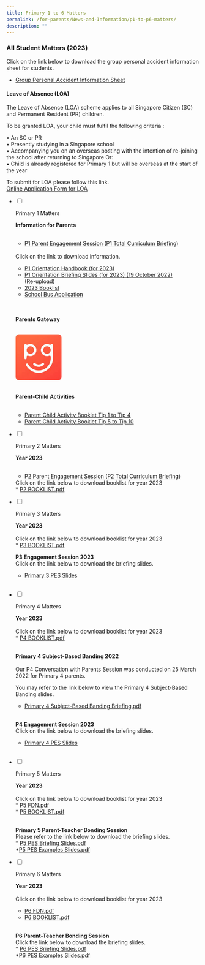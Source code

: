 ```yaml
---
title: Primary 1 to 6 Matters
permalink: /for-parents/News-and-Information/p1-to-p6-matters/
description: ""
---
```

### All Student Matters (2023)

Click on the link below to download the group personal accident information sheet for students.

* <a href="https://staging.d2n2vioi5ki3lh.amplifyapp.com/files/insurance.pdf" target="_blank">Group Personal Accident Information Sheet</a>

#### Leave of Absence (LOA)
 

The Leave of Absence (LOA) scheme applies to all Singapore Citizen (SC) and Permanent Resident (PR) children.  
  
To be granted LOA, your child must fulfil the following criteria :  
  
• An SC or PR  
• Presently studying in a Singapore school  
• Accompanying you on an overseas posting with the intention of re-joining the school after returning to Singapore Or:  
• Child is already registered for Primary 1 but will be overseas at the start of the year  
  
To submit for LOA please follow this link.  
[Online Application Form for LOA](https://form.gov.sg/#!/61023b016bd2f30011b37e2a)
<ul class="jekyllcodex_accordion">  
  
<li>  
  
<input type="checkbox" id="accordion1">  
  
<label for="accordion1">Primary 1 Matters</label>  
  
<div>  
  
<p>
	<b> Information for Parents </b><br><br>
</p><ul>
	<li><a href="https://staging.d2n2vioi5ki3lh.amplifyapp.com/files/All%20Student%20Matters/P1/P1%20Total%20Curriculum%20Briefing_2023.pdf" target="_blank">P1 Parent Engagement Session (P1 Total Curriculum Briefing)</a></li>
</ul>

<br>
Click on the link to download information. <br>
	
* <a target="_blank" href="https://staging.d2n2vioi5ki3lh.amplifyapp.com/files/p1m1.pdf">P1 Orientation Handbook (for 2023)</a>	<br>
* <a target="_blank" href="https://www.farrerparkpri.moe.edu.sg/qql/slot/u368/For%20Parents/News%20and%20Information/P1%20Matters/2022%20P1%20Orientation%2019%20October%202022%20Slides.pdf">P1 Orientation Briefing Slides (for 2023) (19 October 2022)</a>	<br> (Re-upload)
* <a target="_blank" href="https://staging.d2n2vioi5ki3lh.amplifyapp.com/files/p1m3.pdf">2023 Booklist</a>	<br>
*  <a target="_blank" href="https://staging.d2n2vioi5ki3lh.amplifyapp.com/files/p1m4.pdf">School Bus Application</a>	<br><br><br>
	
<b> Parents Gateway </b><br><br>	
	
<a target="_blank" href="https://staging.d2n2vioi5ki3lh.amplifyapp.com/for-parents/parents-gateway/"><img style="width:25%" src="/images/p1m.png"></a> <br><br>
	
<b> Parent-Child Activities</b><br><br>	
*  <a target="_blank" href="https://staging.d2n2vioi5ki3lh.amplifyapp.com/files/p1m5.pdf">Parent Child Activity Booklet Tip 1 to Tip 4</a>	<br> 
*  <a target="_blank" href="https://staging.d2n2vioi5ki3lh.amplifyapp.com/files/p1m6.pdf">Parent Child Activity Booklet Tip 5 to Tip 10</a>	<br> 	
	
	
<p></p>  
  
</div>  
  
</li>  
<li>  
  
<input type="checkbox" id="accordion2">  
  
<label for="accordion2">Primary 2 Matters</label>  
  
<div>  
  
<p>
<b> Year 2023 </b><br><br>
</p><ul>
	<li><a href="https://staging.d2n2vioi5ki3lh.amplifyapp.com/files/All%20Student%20Matters/P2/P2%20Total%20Curriculum%20Briefing_2023%20.pdf" target="_blank">P2 Parent Engagement Session (P2 Total Curriculum Briefing)</a></li>
</ul>
Click on the link below to download booklist for year 2023 <br>
* <a target="_blank" href="https://staging.d2n2vioi5ki3lh.amplifyapp.com/files/p2m.pdf">P2 BOOKLIST.pdf</a>	
<p></p>  
  
</div>  
  
</li>  
  
<li>  
  
<input type="checkbox" id="accordion3">  
  
<label for="accordion3">Primary 3 Matters</label>  
  
<div>  
  
<p>
<b> Year 2023 </b><br><br>	
Click on the link below to download booklist for year 2023 <br>
* <a target="_blank" href="https://staging.d2n2vioi5ki3lh.amplifyapp.com/files/p3m.pdf">P3 BOOKLIST.pdf</a>	
<br>
	
<b>P3 Engagement Session 2023</b><br>
Click on the link below to download the briefing slides.	<br>
* <a target="_blank" href="https://staging.d2n2vioi5ki3lh.amplifyapp.com/files/All%20Student%20Matters/P3/p3%20and%204%20pes%202023.pdf">Primary 3 PES Slides</a>		
<br>
  
</p>  
  
</div>  
  
</li>  
  
<li>  
  
<input type="checkbox" id="accordion4">  
  
<label for="accordion4">Primary 4 Matters</label>  
  
<div>  
  
<p>
<b> Year 2023 </b><br><br>
Click on the link below to download booklist for year 2023 <br>
* <a target="_blank" href="https://staging.d2n2vioi5ki3lh.amplifyapp.com/files/p4m1.pdf">P4 BOOKLIST.pdf</a>		<br><br>
	
<b> Primary 4 Subject-Based Banding 2022 </b><br><br>
Our P4 Conversation with Parents Session was conducted on 25 March 2022 for Primary 4 parents.  <br>

You may refer to the link below to view the Primary 4 Subject-Based Banding slides.	<br>
* <a target="_blank" href="https://staging.d2n2vioi5ki3lh.amplifyapp.com/files/p4m2.pdf">Primary 4 Subject-Based Banding Briefing.pdf</a>		
<br>
	
<b>P4 Engagement Session 2023</b><br>
Click on the link below to download the briefing slides.	<br>
* <a target="_blank" href="https://staging.d2n2vioi5ki3lh.amplifyapp.com/files/All%20Student%20Matters/P3/p3%20and%204%20pes%202023.pdf">Primary 4 PES Slides</a>		
<br>
	
</p>  
  
</div>  
  
</li>  
	
<li>  
  
<input type="checkbox" id="accordion5">  
  
<label for="accordion5">Primary 5 Matters</label>  
  
<div>  
  
<p>
<b> Year 2023 </b><br><br>
Click on the link below to download booklist for year 2023 <br>
* <a target="_blank" href="https://staging.d2n2vioi5ki3lh.amplifyapp.com/files/p5m1.pdf">P5 FDN.pdf</a>		<br>
* <a target="_blank" href="https://staging.d2n2vioi5ki3lh.amplifyapp.com/files/p5m2.pdf">P5 BOOKLIST.pdf</a>		<br><br>	

<b> Primary 5 Parent-Teacher Bonding Session </b><br>
	Please refer to the link below to download the briefing slides.	<br>
		* <a target="_blank" href="https://staging.d2n2vioi5ki3lh.amplifyapp.com/files/All%20Student%20Matters/P5/2023%20pes.pdf">P5 PES Briefing Slides.pdf</a>		<br>
	*<a target="_blank" href="https://staging.d2n2vioi5ki3lh.amplifyapp.com/files/All%20Student%20Matters/P5/2023%20pes%20examples.pdf">P5 PES Examples Slides.pdf</a>		<br>
</p>  
  
</div>  
  
</li>  
	
<li>  
  
<input type="checkbox" id="accordion6">  
  
<label for="accordion6">Primary 6 Matters</label>  
  
<div>  
  
<p>
<b> Year 2023 </b><br><br>
Click on the link below to download booklist for year 2023 <br>

*  <a target="_blank" href="https://staging.d2n2vioi5ki3lh.amplifyapp.com/files/p6m1.pdf">P6 FDN.pdf</a>		<br>
* <a target="_blank" href="https://staging.d2n2vioi5ki3lh.amplifyapp.com/files/p6m2.pdf">P6 BOOKLIST.pdf</a>		<br><br>	 
	
<b>P6 Parent-Teacher Bonding Session</b><br>
Click the link below to download the briefing slides.<br>
	* <a target="_blank" href="https://staging.d2n2vioi5ki3lh.amplifyapp.com/files/All%20Student%20Matters/P5/2023%20pes.pdf">P6 PES Briefing Slides.pdf</a>		<br>
		*<a target="_blank" href="https://staging.d2n2vioi5ki3lh.amplifyapp.com/files/All%20Student%20Matters/P5/2023%20pes%20examples.pdf">P6 PES Examples Slides.pdf</a>		<br>
	
</p>  
  
</div>  
  
</li>  	
	
</ul>